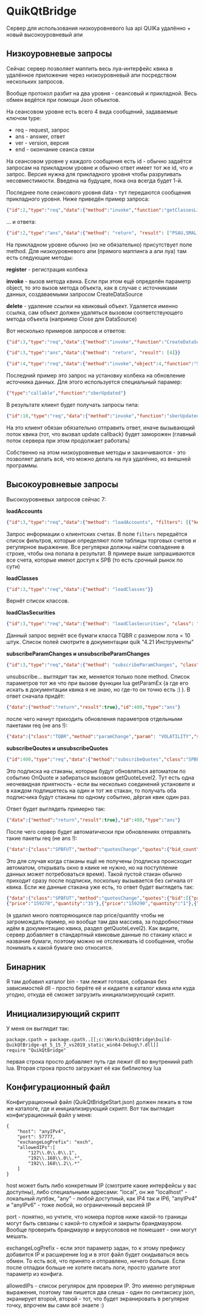 # QuikQtBridge
Сервер для использования низкоуровневого lua api QUIKа удалённо + новый высокоуровневый апи

## Низкоуровневые запросы

Сейчас сервер позволяет маппить весь луа-интерфейс квика в удалённое приложение через низкоуровневый апи посредством
нескольких запросов.

Вообще протокол разбит на два уровня - сеансовый и прикладной. Весь обмен ведётся при помощи Json объектов.

На сеансовом уровне есть всего 4 вида сообщений, задаваемые ключом type:

- req - request, запрос
- ans - answer, ответ
- ver - version, версия
- end - окончание сеанса связи

На сеансовом уровне у каждого сообщения есть id - обычно задаётся запросам на прикладном уровне и обычно ответ имеет тот же id, что и запрос. Версия нужна для прикладного уровня чтобы разруливать несовместимости. Введена на будущее, пока она всегда
будет 1-й.

Последнее поле сеансового уровня data - тут передаются сообщения прикладного уровня.
Ниже приведён пример запроса:

```json
{"id":2,"type":"req","data":{"method":"invoke","function":"getClassesList","arguments":[]}}
```

... и ответа:

```json
{"id":2,"type":"ans","data":{"method": "return", "result": ["PSAU,SMAL,INDX,TQBR,TQOB,TQIF,TQTF,TQOD,CETS,CROSSRATE,SPBFUT,SPBOPT,USDRUB,RTSIDX,REPORT,REPORTFORTS,TQTD,SPBXM,EQRP_INFO,TQTE,TQIE,TQPI,FQBR,FQDE,QT_EQ,QT_BN,EES_CETS,SPBDE,TQFD,TQFE,TQCB,TQOE,TQRD,TQUD,TQED,TQIR,TQIU,"]}}
```

На прикладном уровне обычно (но не обязательно) присутствует поле method. Для низкоуровневого апи (прямого маппинга а апи луа) там есть следующие методы:

**register** - регистрация колбека

**invoke** - вызов метода квика. Если при этом ещё определён параметр object, то это вызов метода объекта, как в случае с источниками данных, создаваемыми запросом CreateDataSource 

**delete** - удаление ссылки на квиковый объект. Удаляется именно ссылка, сам объект должен удаляться вызовом соответствующего метода объекта (например Close для DataSource)

Вот несколько примеров запросов и ответов:

```json
{"id":3,"type":"req","data":{"method":"invoke","function":"CreateDataSource","arguments":["TQBR","SBER",5]}}
```
```json
{"id":3,"type":"ans","data":{"method": "return", "result": [4]}}
```
```json
{"id":4,"type":"req","data":{"method":"invoke","object":4,"function":"SetUpdateCallback","arguments":[{"type":"callable","function":"sberUpdated"}]}}
```

Последний пример это запрос на установку колбека на обновление источника данных. Для этого используется специальный парамер:

```json
{"type":"callable","function":"sberUpdated"}
```

В результате клиент будет получать запросы типа:

```json
{"id":10,"type":"req","data":{"method":"invoke","function":"sberUpdated","arguments":[15925]}}
```

На это клиент обязан обязательно отправить ответ, иначе вызывающий поток квика (тот, что вызвал update callback) будет заморожен (главный поток сервера при этом продолжает работать)

Собственно на этом низкоуровневые методы и заканчиваются - это позволяет делать всё, что можно делать на луа удалённо, из внешней программы.

## Высокоуровневые запросы

Высокоуровневых запросов сейчас 7:

**loadAccounts**

```json
{"id":3,"type":"req","data":{"method": "loadAccounts", "filters": [{"key": "class_codes", "regexp": "SPB"}]}}
```

Запрос информации о клиентских счетах. В поле `filters` передаётся список фильтров, которые определяют поле таблицы торговых счетов и регулярное выражение. Все регулярки должны найти совпадение в строке, чтобы она попала в результат. В примере выше запрашиваются все счета, которые имеют доступ к SPB (то есть срочный рынок по сути)

**loadClasses**

```json
{"id":3,"type":"req","data":{"method": "loadClasses"}}
```

Вернёт список классов.

**loadClasSecurities**

```json
{"id":3,"type":"req","data":{"method": "loadClasSecurities", "class": "TQBR", "filters": [{"key": "lot_size", "regexp": "10"}]}}
```

Данный запрос вернёт все бумаги класса TQBR с размером лота = 10 штук. Список полей смотрите в документации quik "4.21 Инструменты"

**subscribeParamChanges и unsubscribeParamChanges**

```json
{"id":3,"type":"req","data":{"method": "subscribeParamChanges", "class": "TQBR", "security": "SBER", "param": "VOLATILITY"}}
```

unsubscribe... выглядит так же, меняется только поле method. Список параметров тот же что при вызове функции lua getParamEx (а где его искать в документации квика я не знаю, но где-то он точно есть :) ). В ответ сначала придёт:

```json
{"data":{"method":"return","result":true},"id":400,"type":"ans"}
```

после чего начнут приходить обновления параметров отдельными пакетами req (не ans !):

```json
{"data":{"class":"TQBR","method":"paramChange","param": "VOLATILITY","security":"SBER","value":15.5},"id":400,"type":"req"}
```

**subscribeQoutes и unsubscribeQuotes**

```json
{"id":400,"type":"req","data":{"method":"subscribeQuotes","class":"SPBFUT","security":"RIZ1"}}
```

Это подписка на стаканы, которые будут обновляться автоматом по событию OnQuote и забираться вызовом getQuoteLevel2. Тут есть одна неочевидная приятность - если вы несколько соединений установите и в каждом подпишетесь на один и тот же стакан, то получать оба подписчика будут стаканы по одному событию, дёргая квик один раз.

Ответ будет выглядеть примерно так:

```json
{"data":{"method":"return","result":true},"id":400,"type":"ans"}
```

После чего сервер будет автоматически при обновлениях отправлять такие пакеты req (не ans !):

```json
{"data":{"class":"SPBFUT","method":"quotesChange","quotes":{"bid_count":"0.000000","offer_count":"0.000000"},"security":"RIZ1"},"id":400,"type":"req"}
```

Это для случая когда стаканы ещё не получены (подписка происходит автоматом, открывать окно в квике не нужно, но на поступление данных может потребоваться время). Такой пустой стакан обычно приходит сразу после подписки, поскольку вызывается без сигнала от квика. Если же данные стакана уже есть, то ответ будет выглядеть так:

```json
{"data":{"class":"SPBFUT","method":"quotesChange","quotes":{"bid":[{"price":"158280","quantity":"3"},{"price":"158290","quantity":"6"},
{"price":"159270","quantity":"35"},{"price":"159290","quantity":"1"},{"price":"159300","quantity":"11"}],"offer_count":"50.000000"},"security":"RIZ1"},"id":400,"type":"req"}
```

(я удалил много повторяющихся пар price/quantity чтобы не загромождать пример, но вообще там два массива, за подробностями идём в документацию квика, раздел getQuoteLevel2). Как видите, сервер добавляет в стандартный квиковые данные по стакану класс и название бумаги, поэтому можно не отслеживать id сообщения, чтобы понимать к какой бумаге оно относится.

## Бинарник

Я там добавил каталог bin - там лежит готовая, собраная без зависимостей dll - просто берёте её и кидаете в каталог квика или куда угодно, откуда её сможет загрузить инициализирующий скрипт.

## Инициализирующий скрипт

У меня он выглядит так:

```
package.cpath = package.cpath..[[;c:\Work\QuikQtBridge\build-QuikQtBridge-qt_5_15_7_vs2019_static_win64-Debug\?.dll]]
require "QuikQtBridge"
```

первая строка просто добавляет путь где лежит dll во внутрениий path lua. Вторая строка просто загружает её как библиотеку lua

## Конфигурационный файл

Конфигурационный файл (QuikQtBridgeStart.json) должен лежать в том же каталоге, где и инициализирующий скрипт. Вот так выглядит конфигурационный файл у меня:

```
{
	"host": "anyIPv4",
	"port": 57777,
	"exchangeLogPrefix": "exch",
   	"allowedIPs":[
		"127\\.0\\.0\\.1",
		"192\\.168\\.0\\.*",
		"192\\.168\\.2\\.*"
   	]
}
```

host может быть либо конкретным IP (смотрите какие интерфейсы у вас доступны), либо специальными адресами: "local", он же "localhost" - локальный лупбэк, "any" - любой доступный, как IP4 так и IP6, "anyIPv4" и "anyIPv6" - тоже любой, но ограниченный версией IP

port - понятно, но учтите, что номера портов ниже какой-то границы могут быть связаны с какой-то службой и закрыты брандмауэром. Вообще проверить брандмауэр и вирусоловов не помешает - они могут мешать.

exchangeLogPrefix - если этот параметр задан, то к этому префиксу добавится IP и расширение log и в этот файл будет скидываться весь обмен. То есть всё, что принято и отправлено, ничего больше. Если после отладки больше не хотите писать логи, просто удалите этот параметр из конфига.

allowedIPs - список регулярок для проверки IP. Это именно регулярные выражения, поэтому там пишется два слеша - один по синтаксису json, экранирует второй, второй - тот, что будет экранировать в регулярке точку, впрочем вы сами всё знаете :)

